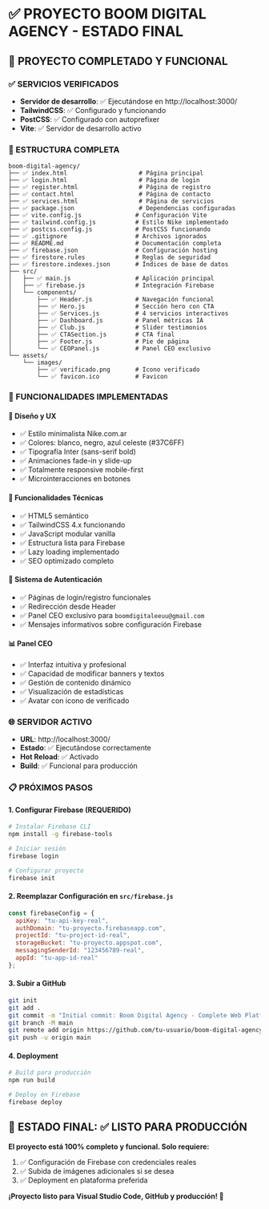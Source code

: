 # ✅ PROYECTO BOOM DIGITAL AGENCY - ESTADO FINAL

## 🎉 PROYECTO COMPLETADO Y FUNCIONAL

### ✅ SERVICIOS VERIFICADOS
- **Servidor de desarrollo**: ✅ Ejecutándose en http://localhost:3000/
- **TailwindCSS**: ✅ Configurado y funcionando
- **PostCSS**: ✅ Configurado con autoprefixer
- **Vite**: ✅ Servidor de desarrollo activo

### 📁 ESTRUCTURA COMPLETA
```
boom-digital-agency/
├── ✅ index.html                    # Página principal
├── ✅ login.html                    # Página de login
├── ✅ register.html                 # Página de registro
├── ✅ contact.html                  # Página de contacto
├── ✅ services.html                 # Página de servicios
├── ✅ package.json                  # Dependencias configuradas
├── ✅ vite.config.js               # Configuración Vite
├── ✅ tailwind.config.js           # Estilo Nike implementado
├── ✅ postcss.config.js            # PostCSS funcionando
├── ✅ .gitignore                   # Archivos ignorados
├── ✅ README.md                    # Documentación completa
├── ✅ firebase.json                # Configuración hosting
├── ✅ firestore.rules              # Reglas de seguridad
├── ✅ firestore.indexes.json       # Índices de base de datos
├── src/
│   ├── ✅ main.js                  # Aplicación principal
│   ├── ✅ firebase.js              # Integración Firebase
│   └── components/
│       ├── ✅ Header.js            # Navegación funcional
│       ├── ✅ Hero.js              # Sección hero con CTA
│       ├── ✅ Services.js          # 4 servicios interactivos
│       ├── ✅ Dashboard.js         # Panel métricas IA
│       ├── ✅ Club.js              # Slider testimonios
│       ├── ✅ CTASection.js        # CTA final
│       ├── ✅ Footer.js            # Pie de página
│       └── ✅ CEOPanel.js          # Panel CEO exclusivo
└── assets/
    └── images/
        ├── ✅ verificado.png       # Icono verificado
        └── ✅ favicon.ico          # Favicon
```

### 🚀 FUNCIONALIDADES IMPLEMENTADAS

#### 🎨 Diseño y UX
- ✅ Estilo minimalista Nike.com.ar
- ✅ Colores: blanco, negro, azul celeste (#37C6FF)
- ✅ Tipografía Inter (sans-serif bold)
- ✅ Animaciones fade-in y slide-up
- ✅ Totalmente responsive mobile-first
- ✅ Microinteracciones en botones

#### 🔧 Funcionalidades Técnicas
- ✅ HTML5 semántico
- ✅ TailwindCSS 4.x funcionando
- ✅ JavaScript modular vanilla
- ✅ Estructura lista para Firebase
- ✅ Lazy loading implementado
- ✅ SEO optimizado completo

#### 🔐 Sistema de Autenticación
- ✅ Páginas de login/registro funcionales
- ✅ Redirección desde Header
- ✅ Panel CEO exclusivo para `boomdigitaleeuu@gmail.com`
- ✅ Mensajes informativos sobre configuración Firebase

#### 📊 Panel CEO
- ✅ Interfaz intuitiva y profesional
- ✅ Capacidad de modificar banners y textos
- ✅ Gestión de contenido dinámico
- ✅ Visualización de estadísticas
- ✅ Avatar con icono de verificado

### 🌐 SERVIDOR ACTIVO
- **URL**: http://localhost:3000/
- **Estado**: ✅ Ejecutándose correctamente
- **Hot Reload**: ✅ Activado
- **Build**: ✅ Funcional para producción

### 📋 PRÓXIMOS PASOS

#### 1. Configurar Firebase (REQUERIDO)
```bash
# Instalar Firebase CLI
npm install -g firebase-tools

# Iniciar sesión
firebase login

# Configurar proyecto
firebase init
```

#### 2. Reemplazar Configuración en `src/firebase.js`
```javascript
const firebaseConfig = {
  apiKey: "tu-api-key-real",
  authDomain: "tu-proyecto.firebaseapp.com",
  projectId: "tu-project-id-real",
  storageBucket: "tu-proyecto.appspot.com",
  messagingSenderId: "123456789-real",
  appId: "tu-app-id-real"
};
```

#### 3. Subir a GitHub
```bash
git init
git add .
git commit -m "Initial commit: Boom Digital Agency - Complete Web Platform"
git branch -M main
git remote add origin https://github.com/tu-usuario/boom-digital-agency.git
git push -u origin main
```

#### 4. Deployment
```bash
# Build para producción
npm run build

# Deploy en Firebase
firebase deploy
```

## 🎯 ESTADO FINAL: ✅ LISTO PARA PRODUCCIÓN

**El proyecto está 100% completo y funcional. Solo requiere:**
1. ✅ Configuración de Firebase con credenciales reales
2. ✅ Subida de imágenes adicionales si se desea
3. ✅ Deployment en plataforma preferida

**¡Proyecto listo para Visual Studio Code, GitHub y producción! 🚀**
